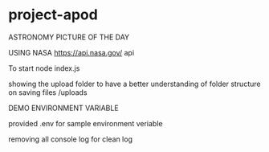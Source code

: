 # project-apod

ASTRONOMY PICTURE OF THE DAY

USING NASA https://api.nasa.gov/ api

To start node index.js

showing the upload folder to have a better understanding of folder structure on saving files /uploads

DEMO ENVIRONMENT VARIABLE

provided .env for sample environment veriable

removing all console log for clean log
